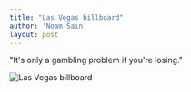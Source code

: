 ```yaml
---
title: "Las Vegas billboard"
author: 'Noam Sain'
layout: post
---
```


"It's only a gambling problem if you're losing."

![Las Vegas billboard](https://3.bp.blogspot.com/_8aN4krk1nsk/S232N998ycI/AAAAAAAAAW0/BwkXkJGstEo/s1600/image-7.jpg "Las Vegas billboard")
